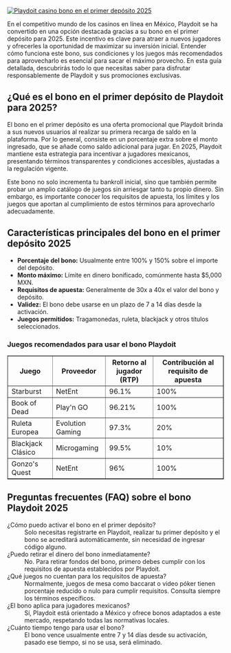 [![Playdoit casino bono en el primer depósito 2025](https://123-caf.pages.dev/gitsignup.png)](https://vrmoo.ru/Bt82HjjY)

<p>En el competitivo mundo de los casinos en línea en México, Playdoit se ha convertido en una opción destacada gracias a su bono en el primer depósito para 2025. Este incentivo es clave para atraer a nuevos jugadores y ofrecerles la oportunidad de maximizar su inversión inicial. Entender cómo funciona este bono, sus condiciones y los juegos más recomendados para aprovecharlo es esencial para sacar el máximo provecho. En esta guía detallada, descubrirás todo lo que necesitas saber para disfrutar responsablemente de Playdoit y sus promociones exclusivas.</p>  <h2>¿Qué es el bono en el primer depósito de Playdoit para 2025?</h2> <p>El bono en el primer depósito es una oferta promocional que Playdoit brinda a sus nuevos usuarios al realizar su primera recarga de saldo en la plataforma. Por lo general, consiste en un porcentaje extra sobre el monto ingresado, que se añade como saldo adicional para jugar. En 2025, Playdoit mantiene esta estrategia para incentivar a jugadores mexicanos, presentando términos transparentes y condiciones accesibles, ajustadas a la regulación vigente.</p>  <p>Este bono no solo incrementa tu bankroll inicial, sino que también permite probar un amplio catálogo de juegos sin arriesgar tanto tu propio dinero. Sin embargo, es importante conocer los requisitos de apuesta, los límites y los juegos que aportan al cumplimiento de estos términos para aprovecharlo adecuadamente.</p>  <h2>Características principales del bono en el primer depósito 2025</h2> <ul>   <li><strong>Porcentaje del bono:</strong> Usualmente entre 100% y 150% sobre el importe del depósito.</li>   <li><strong>Monto máximo:</strong> Límite en dinero bonificado, comúnmente hasta $5,000 MXN.</li>   <li><strong>Requisitos de apuesta:</strong> Generalmente de 30x a 40x el valor del bono y depósito.</li>   <li><strong>Validez:</strong> El bono debe usarse en un plazo de 7 a 14 días desde la activación.</li>   <li><strong>Juegos permitidos:</strong> Tragamonedas, ruleta, blackjack y otros títulos seleccionados.</li> </ul>  <h3>Juegos recomendados para usar el bono Playdoit</h3> <table border="1" cellpadding="5" cellspacing="0">   <thead>     <tr>       <th>Juego</th>       <th>Proveedor</th>       <th>Retorno al jugador (RTP)</th>       <th>Contribución al requisito de apuesta</th>     </tr>   </thead>   <tbody>     <tr>       <td>Starburst</td>       <td>NetEnt</td>       <td>96.1%</td>       <td>100%</td>     </tr>     <tr>       <td>Book of Dead</td>       <td>Play'n GO</td>       <td>96.21%</td>       <td>100%</td>     </tr>     <tr>       <td>Ruleta Europea</td>       <td>Evolution Gaming</td>       <td>97.3%</td>       <td>20%</td>     </tr>     <tr>       <td>Blackjack Clásico</td>       <td>Microgaming</td>       <td>99.5%</td>       <td>10%</td>     </tr>     <tr>       <td>Gonzo's Quest</td>       <td>NetEnt</td>       <td>96%</td>       <td>100%</td>     </tr>   </tbody> </table>  <h2>Preguntas frecuentes (FAQ) sobre el bono Playdoit 2025</h2> <dl>   <dt>¿Cómo puedo activar el bono en el primer depósito?</dt>   <dd>Solo necesitas registrarte en Playdoit, realizar tu primer depósito y el bono se acreditará automáticamente, sin necesidad de ingresar código alguno.</dd>    <dt>¿Puedo retirar el dinero del bono inmediatamente?</dt>   <dd>No. Para retirar fondos del bono, primero debes cumplir con los requisitos de apuesta establecidos por Playdoit.</dd>    <dt>¿Qué juegos no cuentan para los requisitos de apuesta?</dt>   <dd>Normalmente, juegos de mesa como baccarat o video póker tienen porcentaje reducido o nulo para cumplir requisitos. Consulta siempre los términos específicos.</dd>    <dt>¿El bono aplica para jugadores mexicanos?</dt>   <dd>Sí, Playdoit está orientado a México y ofrece bonos adaptados a este mercado, respetando todas las normativas locales.</dd>    <dt>¿Cuánto tiempo tengo para usar el bono?</dt>   <dd>El bono vence usualmente entre 7 y 14 días desde su activación, pasado ese tiempo, si no se usa, será eliminado.</dd> </dl>